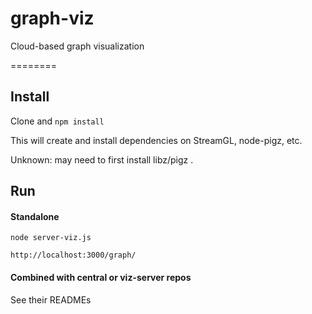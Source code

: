 graph-viz
=========

Cloud-based graph visualization

========

## Install

Clone and ```npm install```

This will create and install dependencies on StreamGL, node-pigz, etc. 

Unknown: may need to first install libz/pigz . 

## Run

#### Standalone


```node server-viz.js```

```http://localhost:3000/graph/ ```

#### Combined with central or viz-server repos

See their READMEs



